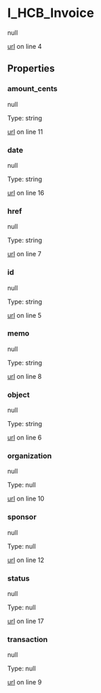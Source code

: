 # I_HCB_Invoice

null 

[url](https://github.com/devramsean0/hcb.js/blob/f7fd3c0/src/api_schemas/invoice.ts#L4) on line 4  

## Properties
### amount_cents

null 

Type: string  

[url](https://github.com/devramsean0/hcb.js/blob/f7fd3c0/src/api_schemas/invoice.ts#L11) on line 11  

### date

null 

Type: string  

[url](https://github.com/devramsean0/hcb.js/blob/f7fd3c0/src/api_schemas/invoice.ts#L16) on line 16  

### href

null 

Type: string  

[url](https://github.com/devramsean0/hcb.js/blob/f7fd3c0/src/api_schemas/invoice.ts#L7) on line 7  

### id

null 

Type: string  

[url](https://github.com/devramsean0/hcb.js/blob/f7fd3c0/src/api_schemas/invoice.ts#L5) on line 5  

### memo

null 

Type: string  

[url](https://github.com/devramsean0/hcb.js/blob/f7fd3c0/src/api_schemas/invoice.ts#L8) on line 8  

### object

null 

Type: string  

[url](https://github.com/devramsean0/hcb.js/blob/f7fd3c0/src/api_schemas/invoice.ts#L6) on line 6  

### organization

null 

Type: null  

[url](https://github.com/devramsean0/hcb.js/blob/f7fd3c0/src/api_schemas/invoice.ts#L10) on line 10  

### sponsor

null 

Type: null  

[url](https://github.com/devramsean0/hcb.js/blob/f7fd3c0/src/api_schemas/invoice.ts#L12) on line 12  

### status

null 

Type: null  

[url](https://github.com/devramsean0/hcb.js/blob/f7fd3c0/src/api_schemas/invoice.ts#L17) on line 17  

### transaction

null 

Type: null  

[url](https://github.com/devramsean0/hcb.js/blob/f7fd3c0/src/api_schemas/invoice.ts#L9) on line 9  
